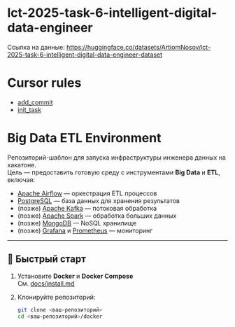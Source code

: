 # lct-2025-task-6-intelligent-digital-data-engineer

Ссылка на данные: https://huggingface.co/datasets/ArtiomNosov/lct-2025-task-6-intelligent-digital-data-engineer-dataset

# Cursor rules

- [add_commit](https://github.com/ArtiomNosov/hackathon-starter-pack/blob/main/.cursor/rules/commit.mdc)
- [init_task](https://github.com/ArtiomNosov/hackathon-starter-pack/blob/main/.cursor/rules/task.mdc)

# Big Data ETL Environment

Репозиторий-шаблон для запуска инфраструктуры инженера данных на хакатоне.  
Цель — предоставить готовую среду с инструментами **Big Data** и **ETL**, включая:

- [Apache Airflow](https://airflow.apache.org/) — оркестрация ETL процессов
- [PostgreSQL](https://www.postgresql.org/) — база данных для хранения результатов
- (позже) [Apache Kafka](https://kafka.apache.org/) — потоковая обработка
- (позже) [Apache Spark](https://spark.apache.org/) — обработка больших данных
- (позже) [MongoDB](https://www.mongodb.com/) — NoSQL хранилище
- (позже) [Grafana](https://grafana.com/) и [Prometheus](https://prometheus.io/) — мониторинг

---

## 🚀 Быстрый старт

1. Установите **Docker** и **Docker Compose**  
   См. [docs/install.md](docs/install.md)

2. Клонируйте репозиторий:
   ```bash
   git clone <ваш-репозиторий>
   cd <ваш-репозиторий>/docker